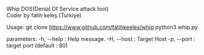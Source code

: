 Whip DOS(Denial Of Service attack tool)<br>
Coder by fatih keleş (Turkiye)

Usage:
git clone https://www.github.com/fatihkeeles/whip
python3 whip.py

parameters:
-h, --help : Help message.
-H, --host : Target Host
-p, --port : target port (default : 80)
